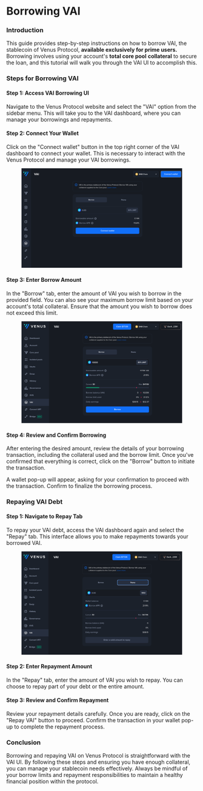 # Borrowing VAI

### Introduction

This guide provides step-by-step instructions on how to borrow VAI, the stablecoin of Venus Protocol, **available exclusively for prime users.** Borrowing involves using your account's **total core pool** **collateral** to secure the loan, and this tutorial will walk you through the VAI UI to accomplish this.

### Steps for Borrowing VAI

#### Step 1: Access VAI Borrowing UI

Navigate to the Venus Protocol website and select the "VAI" option from the sidebar menu. This will take you to the VAI dashboard, where you can manage your borrowings and repayments.

#### Step 2: Connect Your Wallet

Click on the "Connect wallet" button in the top right corner of the VAI dashboard to connect your wallet. This is necessary to interact with the Venus Protocol and manage your VAI borrowings.

<figure><img src="../.gitbook/assets/Screenshot 2024-03-08 at 2.51.30 PM.png" alt=""><figcaption></figcaption></figure>

#### Step 3: Enter Borrow Amount

In the "Borrow" tab, enter the amount of VAI you wish to borrow in the provided field. You can also see your maximum borrow limit based on your account's total collateral. Ensure that the amount you wish to borrow does not exceed this limit.

<figure><img src="../.gitbook/assets/Screenshot 2024-03-12 at 8.51.21 AM.png" alt=""><figcaption></figcaption></figure>

#### Step 4: Review and Confirm Borrowing

After entering the desired amount, review the details of your borrowing transaction, including the collateral used and the borrow limit. Once you've confirmed that everything is correct, click on the "Borrow" button to initiate the transaction.

A wallet pop-up will appear, asking for your confirmation to proceed with the transaction. Confirm to finalize the borrowing process.

### Repaying VAI Debt

#### Step 1: Navigate to Repay Tab

To repay your VAI debt, access the VAI dashboard again and select the "Repay" tab. This interface allows you to make repayments towards your borrowed VAI.

<figure><img src="../.gitbook/assets/Screenshot 2024-03-12 at 8.50.41 AM.png" alt=""><figcaption></figcaption></figure>

#### Step 2: Enter Repayment Amount

In the "Repay" tab, enter the amount of VAI you wish to repay. You can choose to repay part of your debt or the entire amount.

#### Step 3: Review and Confirm Repayment

Review your repayment details carefully. Once you are ready, click on the "Repay VAI" button to proceed. Confirm the transaction in your wallet pop-up to complete the repayment process.

### Conclusion

Borrowing and repaying VAI on Venus Protocol is straightforward with the VAI UI. By following these steps and ensuring you have enough collateral, you can manage your stablecoin needs effectively. Always be mindful of your borrow limits and repayment responsibilities to maintain a healthy financial position within the protocol.
